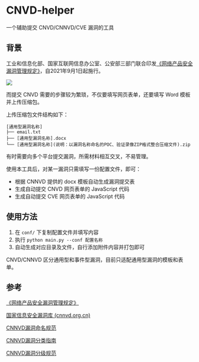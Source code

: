 # CNVD-helper

一个辅助提交 CNVD/CNNVD/CVE 漏洞的工具

## 背景

工业和信息化部、国家互联网信息办公室、公安部三部门联合印发[《网络产品安全漏洞管理规定》](http://www.gov.cn/zhengce/zhengceku/2021-07/14/content_5624965.htm)，自2021年9月1日起施行。

![](http://www.huiyelaw.com/images/upload/20210719/154327131681.png)

而提交 CNVD 需要的步骤较为繁琐，不仅要填写网页表单，还要填写 Word 模板并上传压缩包。

上传压缩包文件结构如下：
```
[通用型漏洞名称]
├── email.txt
├── [通用型漏洞名称].docx
└── [通用型漏洞名称](说明：以漏洞名称命名的POC、验证录像ZIP格式整合压缩文件).zip
```

有时需要向多个平台提交漏洞，所需材料相互交叉，不易管理。

使用本工具后，对某一漏洞只需填写一份配置文件，即可：

- 根据 CNNVD 提供的 docx 模板自动生成漏洞提交表
- 生成自动提交 CNVD 网页表单的 JavaScript 代码
- 生成自动提交 CVE 网页表单的 JavaScript 代码

## 使用方法

1. 在 `conf/` 下复制配置文件并填写内容
2. 执行 `python main.py --conf 配置名称`
3. 自动生成对应目录及文件，自行添加附件内容并打包即可

CNVD/CNNVD 区分通用型和事件型漏洞，目前只适配通用型漏洞的模板和表单。

## 参考

[《网络产品安全漏洞管理规定》](http://www.gov.cn/zhengce/zhengceku/2021-07/14/content_5624965.htm)

[国家信息安全漏洞库 (cnnvd.org.cn)](http://www.cnnvd.org.cn/web/wz/tzdym.tag?sign=addvulnerability)

[CNNVD漏洞命名规范](http://www.cnnvd.org.cn/web/wz/bzxqById.tag?id=4&mkid=4)

[CNNVD漏洞分类指南](http://www.cnnvd.org.cn/web/wz/bzxqById.tag?id=3&mkid=3)

[CNNVD漏洞分级规范](http://www.cnnvd.org.cn/web/wz/bzxqById.tag?id=2&mkid=2)
